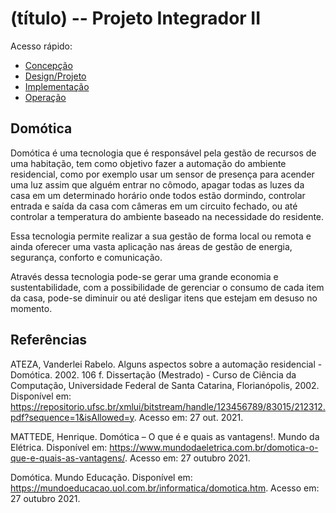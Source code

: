 # (título) -- Projeto Integrador II

Acesso rápido:
  - [Concepção](./concepcao.md)
  - [Design/Projeto](./design.md)
  - [Implementação](./implementacao.md)
  - [Operação](./operacao.md)

## Domótica

Domótica é uma tecnologia que é responsável pela gestão de recursos de uma habitação, tem como objetivo fazer a automação do ambiente residencial, como por exemplo usar um sensor de presença para acender uma luz assim que alguém entrar no cômodo, apagar todas as luzes da casa em um determinado horário onde todos estão dormindo, controlar entrada e saída da casa com câmeras em um circuito fechado, ou até controlar a temperatura do ambiente baseado na necessidade do residente. 

Essa tecnologia permite realizar a sua gestão de forma local ou remota e ainda oferecer uma vasta aplicação nas áreas de gestão de energia, segurança, conforto e comunicação.

Através dessa tecnologia pode-se gerar uma grande economia e sustentabilidade, com a possibilidade de gerenciar o consumo de cada item da casa, pode-se diminuir ou até desligar itens que estejam em desuso no momento.

## Referências

ATEZA, Vanderlei Rabelo. Alguns aspectos sobre a automação residencial - Domótica. 2002. 106 f. Dissertação (Mestrado) - Curso de Ciência da Computação, Universidade Federal de Santa Catarina, Florianópolis, 2002. Disponível em: https://repositorio.ufsc.br/xmlui/bitstream/handle/123456789/83015/212312.pdf?sequence=1&isAllowed=y. Acesso em: 27 out. 2021.

MATTEDE, Henrique. Domótica – O que é e quais as vantagens!. Mundo da Elétrica. Disponível em: https://www.mundodaeletrica.com.br/domotica-o-que-e-quais-as-vantagens/. Acesso em: 27 outubro 2021.

Domótica. Mundo Educação. Disponível em: https://mundoeducacao.uol.com.br/informatica/domotica.htm. Acesso em: 27 outubro 2021.

